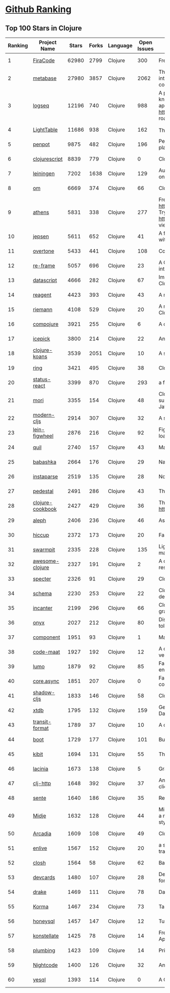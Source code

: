 [Github Ranking](../README.md)
==========

## Top 100 Stars in Clojure

| Ranking | Project Name | Stars | Forks | Language | Open Issues | Description | Last Commit |
| ------- | ------------ | ----- | ----- | -------- | ----------- | ----------- | ----------- |
| 1 | [FiraCode](https://github.com/tonsky/FiraCode) | 62980 | 2799 | Clojure | 300 | Free monospaced font with programming ligatures | 2022-04-01T14:55:17Z |
| 2 | [metabase](https://github.com/metabase/metabase) | 27980 | 3857 | Clojure | 2062 | The simplest, fastest way to get business intelligence and analytics  to everyone in your company :yum: | 2022-04-06T02:46:23Z |
| 3 | [logseq](https://github.com/logseq/logseq) | 12196 | 740 | Clojure | 988 | A privacy-first, open-source platform for knowledge management and collaboration. Desktop app download link: https://github.com/logseq/logseq/releases, roadmap: https://trello.com/b/8txSM12G/roadmap | 2022-04-06T03:00:26Z |
| 4 | [LightTable](https://github.com/LightTable/LightTable) | 11686 | 938 | Clojure | 162 | The Light Table IDE ⛺ | 2022-03-26T01:28:56Z |
| 5 | [penpot](https://github.com/penpot/penpot) | 9875 | 482 | Clojure | 196 | Penpot - The Open-Source design & prototyping platform | 2022-04-05T12:33:58Z |
| 6 | [clojurescript](https://github.com/clojure/clojurescript) | 8839 | 779 | Clojure | 0 | Clojure to JS compiler | 2022-03-23T10:54:15Z |
| 7 | [leiningen](https://github.com/technomancy/leiningen) | 7202 | 1638 | Clojure | 129 | Automate Clojure projects without setting your hair on fire. | 2022-04-05T23:14:36Z |
| 8 | [om](https://github.com/omcljs/om) | 6669 | 374 | Clojure | 66 | ClojureScript interface to Facebook's React | 2020-08-17T12:30:25Z |
| 9 | [athens](https://github.com/athensresearch/athens) | 5831 | 338 | Clojure | 277 | Free self-hosted desktop app: https://github.com/athensresearch/athens/releases; Try the demo at https://athensresearch.github.io/athens; Docs viewable at https://athensresearch.github.io/docs/ | 2022-04-05T20:28:18Z |
| 10 | [jepsen](https://github.com/jepsen-io/jepsen) | 5611 | 652 | Clojure | 41 | A framework for distributed systems verification, with fault injection | 2022-03-01T15:28:10Z |
| 11 | [overtone](https://github.com/overtone/overtone) | 5433 | 441 | Clojure | 108 | Collaborative Programmable Music  | 2022-04-04T10:22:04Z |
| 12 | [re-frame](https://github.com/day8/re-frame) | 5057 | 696 | Clojure | 23 | A ClojureScript framework for building user interfaces, leveraging React | 2022-03-31T21:19:36Z |
| 13 | [datascript](https://github.com/tonsky/datascript) | 4666 | 282 | Clojure | 67 | Immutable database and Datalog query engine for Clojure, ClojureScript and JS | 2022-03-15T17:33:56Z |
| 14 | [reagent](https://github.com/reagent-project/reagent) | 4423 | 393 | Clojure | 43 | A minimalistic ClojureScript interface to React.js | 2022-03-09T09:42:51Z |
| 15 | [riemann](https://github.com/riemann/riemann) | 4108 | 529 | Clojure | 20 | A network event stream processing system, in Clojure. | 2022-03-13T10:04:04Z |
| 16 | [compojure](https://github.com/weavejester/compojure) | 3921 | 255 | Clojure | 6 | A concise routing library for Ring/Clojure | 2022-04-01T04:07:27Z |
| 17 | [icepick](https://github.com/frankiesardo/icepick) | 3800 | 214 | Clojure | 22 | Android Instance State made easy | 2021-05-26T07:01:41Z |
| 18 | [clojure-koans](https://github.com/functional-koans/clojure-koans) | 3539 | 2051 | Clojure | 10 | A set of exercises for learning Clojure | 2022-02-15T22:10:50Z |
| 19 | [ring](https://github.com/ring-clojure/ring) | 3421 | 495 | Clojure | 38 | Clojure HTTP server abstraction | 2022-03-28T05:09:08Z |
| 20 | [status-react](https://github.com/status-im/status-react) | 3399 | 870 | Clojure | 293 | a free (libre) open source, mobile OS for Ethereum | 2022-04-05T22:09:43Z |
| 21 | [mori](https://github.com/swannodette/mori) | 3355 | 154 | Clojure | 48 | ClojureScript's persistent data structures and supporting API from the comfort of vanilla JavaScript | 2020-04-19T19:59:59Z |
| 22 | [modern-cljs](https://github.com/magomimmo/modern-cljs) | 2914 | 307 | Clojure | 32 | A series of tutorials on ClojureScript | 2020-10-09T18:44:09Z |
| 23 | [lein-figwheel](https://github.com/bhauman/lein-figwheel) | 2876 | 216 | Clojure | 92 | Figwheel builds your ClojureScript code and hot loads it into the browser as you are coding! | 2021-11-02T13:59:35Z |
| 24 | [quil](https://github.com/quil/quil) | 2740 | 157 | Clojure | 43 | Main repo. Quil source code. | 2022-03-31T20:36:41Z |
| 25 | [babashka](https://github.com/babashka/babashka) | 2664 | 176 | Clojure | 29 | Native, fast starting Clojure interpreter for scripting | 2022-04-05T09:15:29Z |
| 26 | [instaparse](https://github.com/Engelberg/instaparse) | 2519 | 135 | Clojure | 28 | None | 2020-08-10T20:17:07Z |
| 27 | [pedestal](https://github.com/pedestal/pedestal) | 2491 | 286 | Clojure | 43 | The Pedestal Server-side Libraries | 2022-03-18T20:15:09Z |
| 28 | [clojure-cookbook](https://github.com/clojure-cookbook/clojure-cookbook) | 2427 | 429 | Clojure | 36 | This is the home of O'Reilly's Clojure Cookbook - http://clojure-cookbook.com | 2021-10-31T20:56:25Z |
| 29 | [aleph](https://github.com/clj-commons/aleph) | 2406 | 236 | Clojure | 46 | Asynchronous communication for Clojure | 2022-04-01T20:14:39Z |
| 30 | [hiccup](https://github.com/weavejester/hiccup) | 2372 | 173 | Clojure | 20 | Fast library for rendering HTML in Clojure | 2022-01-26T17:11:18Z |
| 31 | [swarmpit](https://github.com/swarmpit/swarmpit) | 2335 | 228 | Clojure | 135 | Lightweight mobile-friendly Docker Swarm management UI | 2021-12-19T15:04:25Z |
| 32 | [awesome-clojure](https://github.com/razum2um/awesome-clojure) | 2327 | 191 | Clojure | 2 | A curated list of awesome Clojure libraries and resources. Inspired by awesome-... stuff | 2022-02-09T07:18:18Z |
| 33 | [specter](https://github.com/redplanetlabs/specter) | 2326 | 91 | Clojure | 29 | Clojure(Script)'s missing piece | 2022-03-18T17:45:30Z |
| 34 | [schema](https://github.com/plumatic/schema) | 2230 | 253 | Clojure | 22 | Clojure(Script) library for declarative data description and validation | 2022-03-30T04:50:48Z |
| 35 | [incanter](https://github.com/incanter/incanter) | 2199 | 296 | Clojure | 66 | Clojure-based, R-like statistical computing and graphics environment for the JVM | 2020-03-20T12:23:59Z |
| 36 | [onyx](https://github.com/onyx-platform/onyx) | 2027 | 212 | Clojure | 80 | Distributed, masterless, high performance, fault tolerant data processing | 2019-08-31T10:58:07Z |
| 37 | [component](https://github.com/stuartsierra/component) | 1951 | 93 | Clojure | 1 | Managed lifecycle of stateful objects in Clojure | 2022-02-26T19:00:25Z |
| 38 | [code-maat](https://github.com/adamtornhill/code-maat) | 1927 | 192 | Clojure | 12 | A command line tool to mine and analyze data from version-control systems | 2021-12-29T08:44:28Z |
| 39 | [lumo](https://github.com/anmonteiro/lumo) | 1879 | 92 | Clojure | 85 | Fast, cross-platform, standalone ClojureScript environment | 2022-02-11T17:46:36Z |
| 40 | [core.async](https://github.com/clojure/core.async) | 1851 | 207 | Clojure | 0 | Facilities for async programming and communication in Clojure | 2022-01-28T21:05:33Z |
| 41 | [shadow-cljs](https://github.com/thheller/shadow-cljs) | 1833 | 146 | Clojure | 58 | ClojureScript compilation made easy | 2022-04-04T06:10:25Z |
| 42 | [xtdb](https://github.com/xtdb/xtdb) | 1795 | 132 | Clojure | 159 | General-purpose bitemporal database for SQL, Datalog & graph queries. Developed by @juxt | 2022-04-05T15:14:53Z |
| 43 | [transit-format](https://github.com/cognitect/transit-format) | 1789 | 37 | Clojure | 10 | A data interchange format. | 2019-11-08T19:00:31Z |
| 44 | [boot](https://github.com/boot-clj/boot) | 1729 | 177 | Clojure | 101 | Build tooling for Clojure. | 2021-04-22T20:43:31Z |
| 45 | [kibit](https://github.com/jonase/kibit) | 1694 | 131 | Clojure | 55 | There's a function for that! | 2022-01-23T20:31:57Z |
| 46 | [lacinia](https://github.com/walmartlabs/lacinia) | 1673 | 138 | Clojure | 5 | GraphQL implementation in pure Clojure | 2022-03-28T20:36:13Z |
| 47 | [clj-http](https://github.com/dakrone/clj-http) | 1648 | 392 | Clojure | 37 | An idiomatic clojure http client wrapping the apache client. Officially supported version. | 2022-03-17T02:22:08Z |
| 48 | [sente](https://github.com/ptaoussanis/sente) | 1640 | 186 | Clojure | 35 | Realtime web comms for Clojure/Script | 2022-01-21T07:38:44Z |
| 49 | [Midje](https://github.com/marick/Midje) | 1632 | 128 | Clojure | 44 | Midje provides a migration path from clojure.test to a more flexible, readable, abstract, and gracious style of testing | 2022-03-28T14:38:05Z |
| 50 | [Arcadia](https://github.com/arcadia-unity/Arcadia) | 1609 | 108 | Clojure | 49 | Clojure in Unity | 2022-02-07T21:48:55Z |
| 51 | [enlive](https://github.com/cgrand/enlive) | 1567 | 152 | Clojure | 20 | a selector-based (à la CSS) templating and transformation system for Clojure | 2022-01-17T12:51:48Z |
| 52 | [closh](https://github.com/dundalek/closh) | 1564 | 58 | Clojure | 62 | Bash-like shell based on Clojure | 2021-02-10T22:26:58Z |
| 53 | [devcards](https://github.com/bhauman/devcards) | 1480 | 107 | Clojure | 28 | Devcards aims to provide a visual REPL experience for ClojureScript | 2020-05-27T13:53:57Z |
| 54 | [drake](https://github.com/Factual/drake) | 1469 | 111 | Clojure | 78 | Data workflow tool, like a "Make for data" | 2018-12-12T22:36:59Z |
| 55 | [Korma](https://github.com/korma/Korma) | 1467 | 234 | Clojure | 73 | Tasty SQL for Clojure. | 2020-10-15T17:12:25Z |
| 56 | [honeysql](https://github.com/seancorfield/honeysql) | 1457 | 147 | Clojure | 12 | Turn Clojure data structures into SQL | 2022-04-05T21:33:24Z |
| 57 | [konstellate](https://github.com/jeremykross/konstellate) | 1425 | 78 | Clojure | 14 | Free and Open Source GUI to Visualize Kubernetes Applications. | 2019-07-25T15:08:39Z |
| 58 | [plumbing](https://github.com/plumatic/plumbing) | 1423 | 109 | Clojure | 14 | Prismatic's Clojure(Script) utility belt | 2021-12-03T18:14:19Z |
| 59 | [Nightcode](https://github.com/oakes/Nightcode) | 1400 | 126 | Clojure | 32 | An IDE for Clojure | 2021-04-24T06:40:22Z |
| 60 | [yesql](https://github.com/krisajenkins/yesql) | 1393 | 114 | Clojure | 0 | A Clojure library for using SQL. | 2021-07-13T19:00:17Z |

